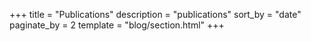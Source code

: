 +++
title = "Publications"
description = "publications"
sort_by = "date"
paginate_by = 2
template = "blog/section.html"
+++
